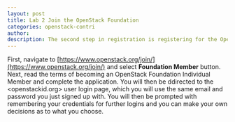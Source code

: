 ```yaml
---
layout: post
title: Lab 2 Join the OpenStack Foundation
categories: openstack-contri
author: 
description: The second step in registration is registering for the OpenStack foundation.
---
```



First, navigate to [https://www.openstack.org/join/](https://www.openstack.org/join/) and select __Foundation Member__ button.
Next, read the terms of becoming an OpenStack Foundation Individual Member and complete the application.
You will then be ddirected to the <openstackid.org> user login page, which you will use the same email and password you just signed up with. You will then be prompted with remembering your credentials for further logins and you can make your own decisions as to what you choose.

